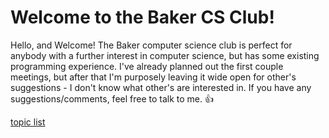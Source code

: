 Welcome to the Baker CS Club!
===
Hello, and Welcome! The Baker computer science club is perfect for anybody with a
further interest in computer science, but has some existing programming
experience. I've already planned out the first couple meetings, but after that
I'm purposely leaving it wide open for other's suggestions - I don't know what
other's are interested in. If you have any suggestions/comments, feel free to
talk to me. :+1:

[topic list](topics.md)
